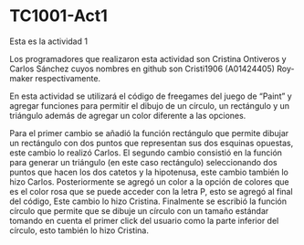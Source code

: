 # TC1001-Act1
Esta es la actividad 1

Los programadores que realizaron esta actividad son Cristina Ontiveros y Carlos Sánchez cuyos nombres en github son Cristi1906 (A01424405) Roy-maker respectivamente.

En esta actividad se utilizará el código de freegames del juego de “Paint” y agregar funciones para permitir el dibujo de un círculo, un rectángulo y un triángulo además de agregar un color diferente a las opciones.

Para el primer cambio se añadió la función rectángulo que permite dibujar un rectángulo con dos puntos que representan sus dos esquinas opuestas, este cambio lo realizó Carlos. El segundo cambio consistió en la función para generar un triángulo (en este caso rectángulo) seleccionando dos puntos que hacen los dos catetos y la hipotenusa, este cambio también lo hizo Carlos. Posteriormente se agregó un color a la opción de colores que es el color rosa que se puede acceder con la letra P, esto se agregó al final del código, Este cambio lo hizo Cristina. Finalmente se escribió la función círculo que permite que se dibuje un círculo con un tamaño estándar tomando en cuenta el primer click del usuario como la parte inferior del círculo, esto también lo hizo Cristina.
